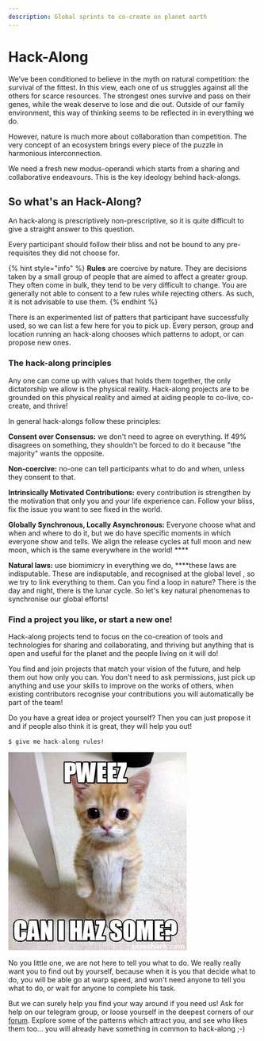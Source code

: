 ```yaml
---
description: Global sprints to co-create on planet earth
---
```


# Hack-Along

We’ve been conditioned to believe in the myth on natural competition: the survival of the fittest. In this view, each one of us struggles against all the others for scarce resources. The strongest ones survive and pass on their  genes, while the weak deserve to lose and die out. Outside of our family environment, this way of thinking seems to be reflected in in everything we do.

However, nature is much more about collaboration than competition. The very concept of an ecosystem brings every piece of the puzzle in harmonious interconnection.

We need a fresh new modus-operandi which starts from a sharing and collaborative endeavours. This is the key ideology behind hack-alongs.

## So what's an Hack-Along?

An hack-along is prescriptively non-prescriptive, so it is quite difficult to give a straight answer to this question.

Every participant should follow their bliss and not be bound to any pre-requisites they did not choose for.

{% hint style="info" %}
**Rules** are coercive by nature. They are decisions taken by a small group of people that are aimed to affect a greater group. They often come in bulk, they tend to be very difficult to change. You are generally not able to consent to a few rules while rejecting others. As such, it is not advisable to use them.
{% endhint %}

There is an experimented list of patters that participant have successfully used, so we can list a few here for you to pick up. Every person, group and location running an hack-along chooses which patterns to adopt, or can propose new ones.

### The hack-along principles

Any one can come up with values that holds them together, the only dictatorship we allow is the physical reality. Hack-along projects are to be grounded on this physical reality and aimed at aiding people to co-live, co-create, and thrive!

In general  hack-alongs follow these principles:

**Consent over Consensus:** we don't need to agree on everything. If 49% disagrees on something, they shouldn't be forced to do it because "the majority" wants the opposite.  
  
**Non-coercive:** no-one can tell participants what to do and when, unless they consent to that.

**Intrinsically Motivated Contributions:**  every contribution is strengthen by the motivation that only you and your life experience can. Follow your bliss, fix the issue you want to see fixed in the world.

**Globally Synchronous, Locally Asynchronous:** Everyone choose what and when and where to do it, but we do have specific moments in which everyone show and tells. We align the release cycles at full moon and new moon, which is the same everywhere in the world! ****

**Natural laws:** use biomimicry in everything we do, ****these laws are indisputable. These are indisputable, and recognised at the global level , so we try to link everything to them. Can you find a loop in nature? There is the day and night, there is the lunar cycle. So let's key natural phenomenas to synchronise our global efforts!

### Find a project you like, or start a new one!

Hack-along projects tend to focus on the co-creation of tools and technologies for sharing and collaborating, and thriving but anything that is open and useful for the planet and the people living on it will do!

You find and join projects that match your vision of the future, and help them out how only you can. You don't need to ask permissions, just pick up anything and use your skills to improve on the works of others, when existing contributors recognise your contributions you will automatically be part of the team!

Do you have a great idea or project yourself? Then you can just propose it and if people also think it is great, they will help you out!

```
$ give me hack-along rules!
```

![](.gitbook/assets/external-content.duckduckgo.jpg)

No you little one, we are  not here to tell you what to do. We really really want you to find out by yourself, because when it is you that decide what to do, you will be able go at warp speed, and won't need anyone to tell you what to do, or wait for anyone to complete his task.

But we can surely help you find your way around if you need us! Ask for help on our telegram group, or loose yourself in the deepest corners of our [forum](https://async.hackalong.io/). Explore some of the patterns which attract you, and see who likes them too... you will already have something in common to hack-along ;-\)

